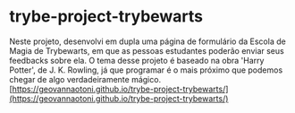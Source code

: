 # trybe-project-trybewarts
Neste projeto, desenvolvi em dupla uma página de formulário da Escola de Magia de Trybewarts, em que as pessoas estudantes poderão enviar seus feedbacks sobre ela. O tema desse projeto é baseado na obra 'Harry Potter', de J. K. Rowling, já que programar é o mais próximo que podemos chegar de algo verdadeiramente mágico.
<br>
[https://geovannaotoni.github.io/trybe-project-trybewarts/](https://geovannaotoni.github.io/trybe-project-trybewarts/)
